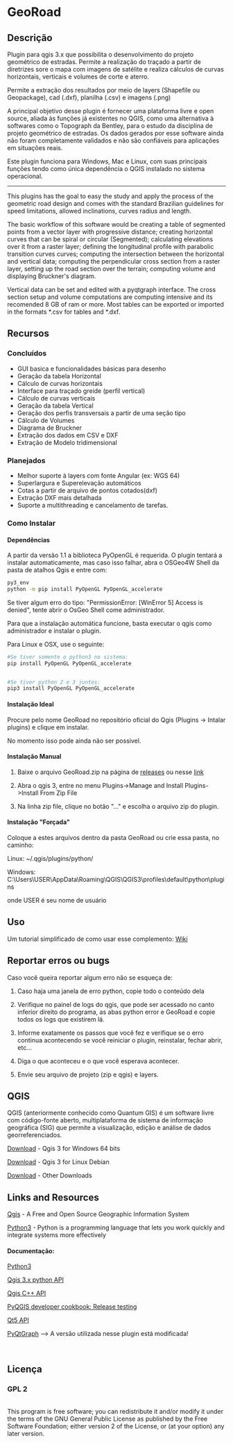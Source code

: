 # GeoRoad
## Descrição


Plugin para qgis 3.x que possibilita o desenvolvimento do projeto geométrico de estradas. Permite a realização do traçado a partir de diretrizes sore o mapa com imagens de satélite e realiza cálculos de curvas horizontais, verticais e volumes de corte e aterro.

Permite a extração dos resultados por meio de layers (Shapefile ou Geopackage), cad (.dxf), planilha (.csv) e imagens (.png)

A principal objetivo desse plugin é fornecer uma plataforma livre e open source, aliada às funções já existentes no QGIS, como uma alternativa à softwares como o Topograph da Bentley, para o estudo da disciplina de projeto geométrico de estradas. Os dados gerados por esse software ainda não foram completamente validados e não são confiáveis para aplicações em situações reais.

Este plugin funciona para Windows, Mac e Linux, com suas principais funções tendo como única dependência o QGIS instalado no sistema operacional.

---------------------------------------------------------------------

This plugins has the goal to easy the study and apply the process of the geometric road design and comes with the standard Brazilian guidelines for speed limitations, allowed inclinations, curves radius and length.

The basic workflow of this software would be creating a table of segmented points from a vector layer with progressive distance; creating horizontal curves that can be spiral or circular (Segmented); calculating elevations over it from a raster layer; defining the longitudinal profile with parabolic transition curves curves; computing the intersection between the horizontal and vertical data; computing the perpendicular cross section from a raster layer, setting up the road section over the terrain; computing volume and displaying Bruckner's diagram.

Vertical data can be set and edited with a pyqtgraph interface. The cross section setup and volume computations are computing intensive and its recomended 8 GB of ram or more. Most tables can be exported or imported in the formats *.csv for tables and *.dxf.


## Recursos

### Concluídos

* GUI basica e funcionalidades básicas para desenho
* Geração da tabela Horizontal
* Cálculo de curvas horizontais
* Interface para traçado greide (perfil vertical)
* Cálculo de curvas verticais
* Geração da tabela Vertical
* Geração dos perfis transversais a partir de uma seção tipo
* Cálculo de Volumes
* Diagrama de Bruckner
* Extração dos dados em CSV e DXF
* Extração de Modelo tridimensional


### Planejados
* Melhor suporte à layers com fonte Angular (ex: WGS 64)
* Superlargura e Superelevação automáticos
* Cotas a partir de arquivo de pontos cotados(dxf)
* Extração DXF mais detalhada
* Suporte a multithreading e cancelamento de tarefas.

### Como Instalar

#### Dependências

A partir da versão 1.1 a biblioteca PyOpenGL é requerida. O plugin tentará a instalar automaticamente, mas caso isso falhar, abra o OSGeo4W Shell da pasta de atalhos Qgis e entre com:

```bash
py3_env
python -m pip install PyOpenGL PyOpenGL_accelerate
```

Se tiver algum erro do tipo: "PermissionError: [WinError 5] Access is denied", tente abrir o OsGeo Shell come administrador.

Para que a instalação automática funcione, basta executar o qgis como administrador e instalar o plugin. 

Para Linux e OSX, use o seguinte:

```bash
#Se tiver somente o python3 no sistema:
pip install PyOpenGL PyOpenGL_accelerate


#Se tiver python 2 e 3 juntos:
pip3 install PyOpenGL PyOpenGL_accelerate
```

#### Instalação Ideal

Procure pelo nome GeoRoad no repositório oficial do Qgis (Plugins -> Intalar plugins) e clique em instalar. 

No momento isso pode ainda não ser possivel.

#### Instalação Manual

1. Baixe o arquivo GeoRoad.zip na página de [releases](https://github.com/matheusfillipe/Topografia/releases) ou nesse [link](https://github.com/matheusfillipe/Topografia/releases/download/v1.1/GeoRoad.zip) 

2. Abra o qgis 3, entre no menu Plugins->Manage and Install Plugins->Install From Zip File

3. Na linha zip file, clique no botão "..." e escolha o arquivo zip do plugin. 

#### Instalação "Forçada"

Coloque a estes arquivos dentro da pasta GeoRoad ou crie essa pasta, no caminho:
 
Linux: ~/.qgis/plugins/python/

Windows:  C:\Users\USER\AppData\Roaming\QGIS\QGIS3\profiles\default\python\plugins

onde USER é seu nome de usuário


## Uso

Um tutorial simplificado de como usar esse complemento: [Wiki](https://github.com/matheusfillipe/Topografia/wiki)


## Reportar erros ou bugs

Caso você queira reportar algum erro não se esqueça de:

1. Caso haja uma janela de erro python, copie todo o conteúdo dela

2. Verifique no painel de logs do qgis, que pode ser acessado no canto inferior direito do programa, as abas python error e GeoRoad e copie todos os logs que existirem lá.

3. Informe exatamente os passos que você fez e verifique se o erro continua acontecendo se você reiniciar o plugin, reinstalar, fechar abrir, etc... 

4. Diga o que aconteceu e o que você esperava acontecer.

5. Envie seu arquivo de projeto (zip e qgis) e layers.

## QGIS

QGIS (anteriormente conhecido como Quantum GIS) é um software livre com código-fonte aberto, multiplataforma de sistema de informação geográfica (SIG) que permite a visualização, edição e análise de dados georreferenciados.

[Download](https://www.qgis.org/pt_BR/site/forusers/download.html#windows) - Qgis 3 for Windows 64 bits

[Download](https://qgis.org/en/site/forusers/alldownloads.html#debian-ubuntu) - Qgis 3 for Linux Debian 

[Download](https://qgis.org/en/site/forusers/download.html) - Other Downloads

## Links and Resources
[Qgis](https://www.qgis.org) - A Free and Open Source Geographic Information System 

[Python3](https://www.python.org/) - Python is a programming language that lets you work quickly
and integrate systems more effectively

#### Documentação:

[Python3](https://www.python.org/)

[Qgis 3.x python API](https://qgis.org/pyqgis/master/)

[Qgis C++ API ](https://qgis.org/api/)

[PyQGIS developer cookbook: Release testing](https://docs.qgis.org/3.4/pdf/en/QGIS-testing-PyQGISDeveloperCookbook-en.pdf)

[Qt5 API](https://doc.qt.io/qt-5)

[PyQtGraph](http://www.pyqtgraph.org/) --> A versão utilizada nesse plugin está modificada!


<br>


## Licença

### GPL 2
<br>
This program is free software; you can redistribute it and/or modify it under the terms of the GNU General Public License as published by the Free Software Foundation; either version 2 of the License, or (at your option) any later version.                                   




